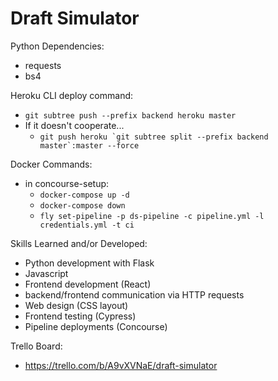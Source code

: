 # Draft Simulator

Python Dependencies:
* requests
* bs4

Heroku CLI deploy command:
* `git subtree push --prefix backend heroku master`
* If it doesn't cooperate...
    * ``git push heroku `git subtree split --prefix backend master`:master --force``

Docker Commands:
* in concourse-setup:
    * `docker-compose up -d`
    * `docker-compose down`
    * `fly set-pipeline -p ds-pipeline -c pipeline.yml -l credentials.yml -t ci`

Skills Learned and/or Developed:
* Python development with Flask
* Javascript
* Frontend development (React)
* backend/frontend communication via HTTP requests
* Web design (CSS layout)
* Frontend testing (Cypress)
* Pipeline deployments (Concourse)

Trello Board:
* https://trello.com/b/A9vXVNaE/draft-simulator